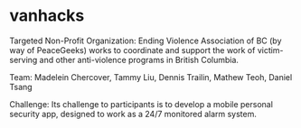 # vanhacks

Targeted Non-Profit Organization: Ending Violence Association of BC (by way of PeaceGeeks) works to coordinate and support the work of victim-serving and other anti-violence programs in British Columbia.

Team: Madelein Chercover, Tammy Liu, Dennis Trailin, Mathew Teoh, Daniel Tsang

Challenge: Its challenge to participants is to develop a mobile personal security app, designed to work as a 24/7 monitored alarm system.


